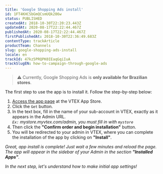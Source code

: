 ```yaml
---
title: 'Google Shopping Ads install'
id: 1FT4KHCSbGmQCsmUQk286w
status: PUBLISHED
createdAt: 2018-10-30T22:20:23.443Z
updatedAt: 2020-08-17T22:22:44.467Z
publishedAt: 2020-08-17T22:22:44.467Z
firstPublishedAt: 2018-10-30T22:36:49.683Z
contentType: trackArticle
productTeam: Channels
slug: google-shopping-ads-install
locale: en
trackId: 47kz5PRQPK0IEaqGqiIuA
trackSlugEN: how-to-campaign-through-google-ads
---
```


>⚠️ Currently, Google Shopping Ads is **only available for Brazilian stores**.

The first step to use the app is to install it. Follow the step-by-step below:

1. [Access the app page](https://apps.vtex.com/vtex-google-shopping/p) at the VTEX App Store.
2. Click the `Get` button.
3. In the text box, fill in the name of your sub-account in VTEX, exactly as it appears in the Admin URL.
<br/>_`Ex:` mystore.myvtex.com/admin, you must fill in with `mystore`_
4. Then click the __"Confirm order and begin installation"__ button.
5. You will be redirected to your admin in VTEX, where you can complete the installation of the app by clicking on __"Install"__.

*Great, app install is complete! Just wait a few minutes and reload the page. The app will appear in the sidebar of your Admin in the section __"Installed Apps"__.*

*In the next step, let's understand how to make initial app settings!*
